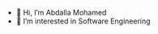 - 👋 Hi, I’m Abdalla Mohamed
- 👀 I’m interested in Software Engineering

<!---
abdallamohamed99/abdallamohamed99 is a ✨ special ✨ repository because its `README.md` (this file) appears on your GitHub profile.
You can click the Preview link to take a look at your changes.
--->
